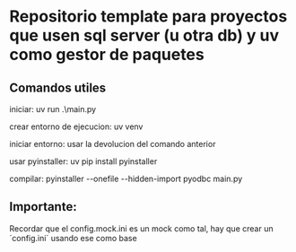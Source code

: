 # Repositorio template para proyectos que usen sql server (u otra db) y uv como gestor de paquetes

## Comandos utiles

iniciar: uv run .\main.py

crear entorno de ejecucion: uv venv

iniciar entorno: usar la devolucion del comando anterior

usar pyinstaller: uv pip install pyinstaller

compilar: pyinstaller --onefile --hidden-import pyodbc main.py

## Importante:
Recordar que el config.mock.ini es un mock como tal, hay que crear un ´config.ini´ usando ese como base